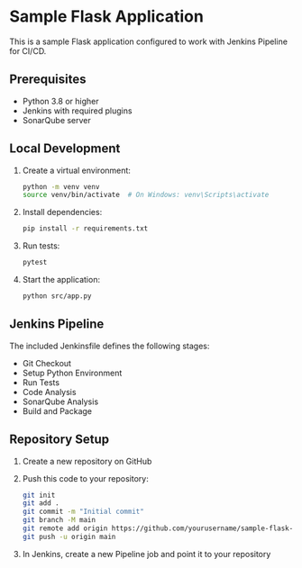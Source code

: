 # Sample Flask Application

This is a sample Flask application configured to work with Jenkins Pipeline for CI/CD.

## Prerequisites

- Python 3.8 or higher
- Jenkins with required plugins
- SonarQube server

## Local Development

1. Create a virtual environment:
   ```bash
   python -m venv venv
   source venv/bin/activate  # On Windows: venv\Scripts\activate
   ```

2. Install dependencies:
   ```bash
   pip install -r requirements.txt
   ```

3. Run tests:
   ```bash
   pytest
   ```

4. Start the application:
   ```bash
   python src/app.py
   ```

## Jenkins Pipeline

The included Jenkinsfile defines the following stages:
- Git Checkout
- Setup Python Environment
- Run Tests
- Code Analysis
- SonarQube Analysis
- Build and Package

## Repository Setup

1. Create a new repository on GitHub
2. Push this code to your repository:
   ```bash
   git init
   git add .
   git commit -m "Initial commit"
   git branch -M main
   git remote add origin https://github.com/yourusername/sample-flask-app.git
   git push -u origin main
   ```

3. In Jenkins, create a new Pipeline job and point it to your repository